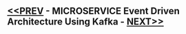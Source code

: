 ## [<<PREV](Part_07_Spring_Boot_Microservices_Distributed_Tracing.md) - MICROSERVICE Event Driven Architecture Using Kafka - [NEXT>>](Part_09_Spring_Boot_Microservices_Dockerize_The_Application.md)


